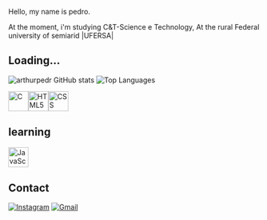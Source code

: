 Hello, my name is pedro.

At the moment, i'm studying C&T-Science e Technology, At the rural Federal university of semiarid |UFERSA|

## Loading...

![arthurpedr GitHub stats](https://github-readme-stats.vercel.app/api?username=arthurpedr&show_icons=true&theme=radical)
![Top Languages](https://github-readme-stats.vercel.app/api/top-langs/?username=arthurpedr&layout=compact&theme=radical&cache_seconds=3600)


<div style="display: flex; align-items: center; gap: 10;">
  <img src="https://cdn.jsdelivr.net/gh/devicons/devicon/icons/c/c-original.svg" alt="C" width="40" height="40"/>
  <img src="https://cdn.jsdelivr.net/gh/devicons/devicon/icons/html5/html5-original.svg" alt="HTML5" width="40" height="40"/>
  <img src="https://cdn.jsdelivr.net/gh/devicons/devicon/icons/css3/css3-original.svg" alt="CSS" width="40" height="40"/>
</div>

## learning

<img src="https://cdn.jsdelivr.net/gh/devicons/devicon/icons/javascript/javascript-original.svg" alt="JavaScript" width="40" height="40"/>

## Contact


[![Instagram](https://img.shields.io/badge/Instagram-E4405F?style=for-the-badge&logo=instagram&logoColor=white)](https://www.instagram.com/pedro_marrtins/)
[![Gmail](https://img.shields.io/badge/-Gmail-D14836?style=for-the-badge&logo=Gmail&logoColor=white)](mailto:pedroporteiras@gmail.com)





